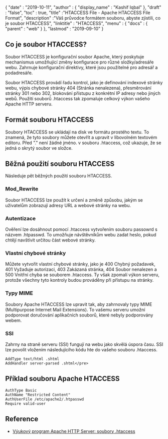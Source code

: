 {
  "date" : "2019-10-11",
  "author" : {
    "display_name" : "Kashif Iqbal"
},
  "draft" : "false",
  "toc" : true,
  "title" :"HTACCESS File - Apache HTACCESS File Format",
  "description" :"Váš průvodce formátem souboru, abyste zjistili, co je soubor HTACCESS",
  "linktitle" : "HTACCESS",
  "menu" : {
    "docs" : {
      "parent" : "web"
}
},
  "lastmod" : "2019-09-10"
}

## Co je soubor HTACCESS?

Soubor HTACCESS je konfigurační soubor Apache, který poskytuje mechanismus umožňující změny konfigurace pro různé složky/adresáře webu. Zahrnuje konfigurační direktivy, které jsou použitelné pro adresář a podadresáře.

Soubor HTACCESS provádí řadu kontrol, jako je definování indexové stránky webu, výpis chybové stránky 404 (Stránka nenalezena), přesměrování stránky 301 nebo 302, blokování přístupu z konkrétní IP adresy nebo jiných webů. Použití souborů .htaccess tak zpomaluje celkový výkon vašeho Apache HTTP serveru.

## Formát souboru HTACCESS

Soubory HTACCESS se ukládají na disk ve formátu prostého textu. To znamená, že tyto soubory můžete otevřít a upravit v libovolném textovém editoru. Před "." není žádné jméno. v souboru .htaccess, což ukazuje, že se jedná o skrytý soubor ve složce.

## Běžná použití souboru HTACCESS

Následuje pět běžných použití souboru HTACCESS.

### Mod_Rewrite

Soubor HTACCESS lze použít k určení a změně způsobu, jakým se uživatelům zobrazují adresy URL a webové stránky na webu.

### Autentizace

Ověření lze dosáhnout pomocí .htaccess vytvořením souboru passowrd s názvem .htpasswd. To umožňuje návštěvníkům webu zadat heslo, pokud chtějí navštívit určitou část webové stránky.

### Vlastní chybové stránky

Můžete vytvořit vlastní chybové stránky, jako je 400 Chybný požadavek, 401 Vyžaduje autorizaci, 403 Zakázaná stránka, 404 Soubor nenalezen a 500 Vnitřní chyba se souborem .htaccess. Ty však zpomalí výkon serveru, protože všechny tyto kontroly budou prováděny při přístupu na stránky.

### Typy MIME

Soubory Apache HTACCESS lze upravit tak, aby zahrnovaly typy MIME (Multipurpose Internet Mail Extensions). To vašemu serveru umožní podporovat doručování aplikačních souborů, které nebyly podporovány webem.

### SSI

Zahrny na straně serveru (SSI) fungují na webu jako skvělá úspora času. SSI lze povolit vložením následujícího kódu hte do vašeho souboru .htaccess.

```
AddType text/html .shtml
AddHandler server-parsed .shtml</pre>
```

## Příklad souboru Apache HTACCESS

```
AuthType Basic
AuthName "Restricted Content"
AuthUserFile /etc/apache2/.htpasswd
Require valid-user
```

## Reference

* [Výukový program Apache HTTP Server: soubory .htaccess](https://httpd.apache.org/docs/current/howto/htaccess.html)

